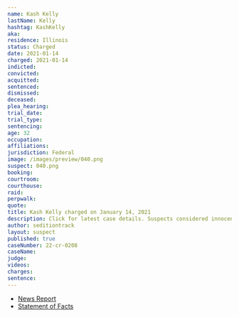 ```yaml
---
name: Kash Kelly
lastName: Kelly
hashtag: KashKelly
aka:
residence: Illinois
status: Charged
date: 2021-01-14
charged: 2021-01-14
indicted:
convicted:
acquitted:
sentenced:
dismissed:
deceased:
plea_hearing:
trial_date:
trial_type:
sentencing:
age: 32
occupation:
affiliations:
jurisdiction: Federal
image: /images/preview/040.png
suspect: 040.png
booking:
courtroom:
courthouse:
raid:
perpwalk:
quote:
title: Kash Kelly charged on January 14, 2021
description: Click for latest case details. Suspects considered innocent until proven guilty.
author: seditiontrack
layout: suspect
published: true
caseNumber: 22-cr-0208
caseName:
judge:
videos:
charges:
sentence:
---
```

- [News Report](https://www.nwitimes.com/news/update-hammond-man-charged-by-feds-in-capitol-siege/article_3e13f9f1-f6f3-5034-a712-5bbf2f80eb9f.html)
- [Statement of Facts](https://extremism.gwu.edu/sites/g/files/zaxdzs2191/f/Kash%20Lee%20Kelly%20Statement%20of%20Facts.pdf)
